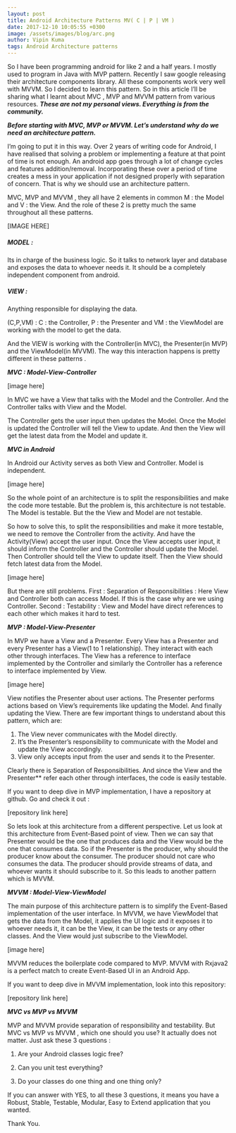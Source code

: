 ```yaml
---
layout: post
title: Android Architecture Patterns MV( C | P | VM )
date: 2017-12-10 10:05:55 +0300
image: /assets/images/blog/arc.png
author: Vipin Kuma
tags: Android Architecture patterns
---
```


So I have been programming android for like 2 and a half years. I mostly used to program in Java with MVP pattern. Recently I saw google releasing their architecture components library. All these components work very well with MVVM. So I decided to learn this pattern. So in this article I’ll be sharing what I learnt about MVC , MVP and MVVM pattern from various resources. **_These are not my personal views. Everything is from the community._**

**_Before starting with MVC, MVP or MVVM. Let’s understand why do we need an architecture pattern._**

I’m going to put it in this way. Over 2 years of writing code for Android, I have realised that solving a problem or implementing a feature at that point of time is not enough. An android app goes through a lot of change cycles and features addition/removal. Incorporating these over a period of time creates a mess in your application if not designed properly with separation of concern. That is why we should use an architecture pattern.

MVC, MVP and MVVM , they all have 2 elements in common M : the Model and V : the View. And the role of these 2 is pretty much the same throughout all these patterns.

[IMAGE HERE]

##### MODEL :

Its in charge of the business logic. So it talks to network layer and database and exposes the data to whoever needs it. It should be a completely independent component from android.

##### VIEW :

Anything responsible for displaying the data.

(C,P,VM) : C : the Controller, P : the Presenter and VM : the ViewModel are working with the model to get the data.

And the VIEW is working with the Controller(in MVC), the Presenter(in MVP) and the ViewModel(in MVVM). The way this interaction happens is pretty different in these patterns .

**_MVC : Model-View-Controller_**

[image here]

In MVC we have a View that talks with the Model and the Controller. And the Controller talks with View and the Model.

The Controller gets the user input then updates the Model. Once the Model is updated the Controller will tell the View to update. And then the View will get the latest data from the Model and update it.

**_MVC in Android_**

In Android our Activity serves as both View and Controller. Model is independent.

[image here]

So the whole point of an architecture is to split the responsibilities and make the code more testable. But the problem is, this architecture is not testable. The Model is testable. But the the View and Model are not testable.

So how to solve this, to split the responsibilities and make it more testable, we need to remove the Controller from the activity. And have the Activity(View) accept the user input. Once the View accepts user input, it should inform the Controller and the Controller should update the Model. Then Controller should tell the View to update itself. Then the View should fetch latest data from the Model.

[image here]

But there are still problems. First : Separation of Responsibilities : Here View and Controller both can access Model. If this is the case why are we using Controller. Second : Testability : View and Model have direct references to each other which makes it hard to test.

**_MVP : Model-View-Presenter_**

In MVP we have a View and a Presenter. Every View has a Presenter and every Presenter has a View(1 to 1 relationship). They interact with each other through interfaces. The View has a reference to interface implemented by the Controller and similarly the Controller has a reference to interface implemented by View.

[image here]

View notifies the Presenter about user actions. The Presenter performs actions based on View’s requirements like updating the Model. And finally updating the View. There are few important things to understand about this pattern, which are:

1.  The View never communicates with the Model directly.
2.  It’s the Presenter’s responsibility to communicate with the Model and update the View accordingly.
3.  View only accepts input from the user and sends it to the Presenter.

Clearly there is Separation of Responsibilities. And since the View and the Presenter\*\* refer each other through interfaces, the code is easily testable.

If you want to deep dive in MVP implementation, I have a repository at github. Go and check it out :

[repository link here]

So lets look at this architecture from a different perspective. Let us look at this architecture from Event-Based point of view. Then we can say that Presenter would be the one that produces data and the View would be the one that consumes data. So if the Presenter is the producer, why should the producer know about the consumer. The producer should not care who consumes the data. The producer should provide streams of data, and whoever wants it should subscribe to it. So this leads to another pattern which is MVVM.

**_MVVM : Model-View-ViewModel_**

The main purpose of this architecture pattern is to simplify the Event-Based implementation of the user interface. In MVVM, we have ViewModel that gets the data from the Model, it applies the UI logic and it exposes it to whoever needs it, it can be the View, it can be the tests or any other classes. And the View would just subscribe to the ViewModel.

[image here]

MVVM reduces the boilerplate code compared to MVP. MVVM with Rxjava2 is a perfect match to create Event-Based UI in an Android App.

If you want to deep dive in MVVM implementation, look into this repository:

[repository link here]

**_MVC vs MVP vs MVVM_**

MVP and MVVM provide separation of responsibility and testability. But MVC vs MVP vs MVVM , which one should you use? It actually does not matter. Just ask these 3 questions :

1.  Are your Android classes logic free?

2.  Can you unit test everything?

3.  Do your classes do one thing and one thing only?

If you can answer with YES, to all these 3 questions, it means you have a Robust, Stable, Testable, Modular, Easy to Extend application that you wanted.

Thank You.
